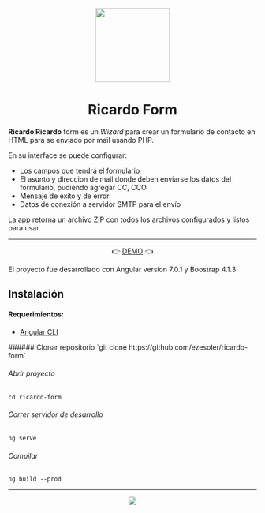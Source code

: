 <center><img src="http://ezesoler.com/ricardo/assets/img/rf_logo.png" height="150" />
<h1>Ricardo Form</h1></center>

<p>
<b>Ricardo Ricardo</b> form es un <i>Wizard</i> para crear un formulario de contacto en HTML para se enviado por mail usando PHP.
</p>
<p>
En su interface se puede configurar:
<ul>
<li>Los campos que tendrá el formulario</li>
<li>El asunto y direccion de mail donde deben enviarse los datos del formulario, pudiendo agregar CC, CCO </li>
<li>Mensaje de éxito y de error</li>
<li>Datos de conexión a servidor SMTP para el envío</li>
</ul>
La app retorna un archivo ZIP con todos los archivos configurados y listos para usar.
</p>

------------

<center>
👉 <a href="http://ezesoler.com/ricardo" >DEMO</a>  👈
</center>
<p>
El proyecto fue desarrollado con Angular version 7.0.1 y Boostrap 4.1.3
</p>
<h2>
Instalación
</h2>

<h4>
Requerimientos:
</h4>
<ul>
<li><a href="https://angular.io/">Angular CLI</a></li>
</ul>
###### Clonar repositorio
`git clone https://github.com/ezesoler/ricardo-form`

###### Abrir proyecto
`cd ricardo-form`

###### Correr servidor de desarrollo
`ng serve`

###### Compilar
`ng build --prod`

------------

<center><img src="http://ezesoler.com/ricardo/assets/img/loading.gif" /></center>